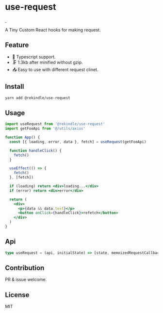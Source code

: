 # use-request

</a>
<a href="https://npmjs.com/package/vue-show" target="\_parent">
<img alt="" src="https://img.shields.io/npm/dm/vue-show.svg" />
</a>
<a href="https://npmjs.com/package/vue-show" target="\_parent">
<img alt="" src="https://img.shields.io/npm/v/vue-show.svg" />
</a>

A Tiny Custom React hooks for making request.

## Feature

- 🧜 Typescript support.
- 🗜️ 1.3kb after minified without gzip.
- 📤 Easy to use with different request clinet.

## Install

```bash
yarn add @rekindle/use-request
```

## Usage

```jsx
import useRequest from '@rekindle/use-request'
import getFooApi from '@/utils/axios'

function App() {
  const [{ loading, error, data }, fetch] = useRequest(getFooApi)

  function handleClick() {
    fetch()
  }

  useEffect(() => {
    fetch()
  }, [fetch])

  if (loading) return <div>loading...</div>
  if (error) return <div>error</div>

  return (
    <div>
      <p>{data && data.text}</p>
      <button onClick={handleClick}>refetch</button>
    </div>
  )
}
```

## Api

```ts
type useRequest = (api, initialState) => [state, memoizedRequestCallback]
```

## Contribution

PR & issue welcome.

## License

MIT
